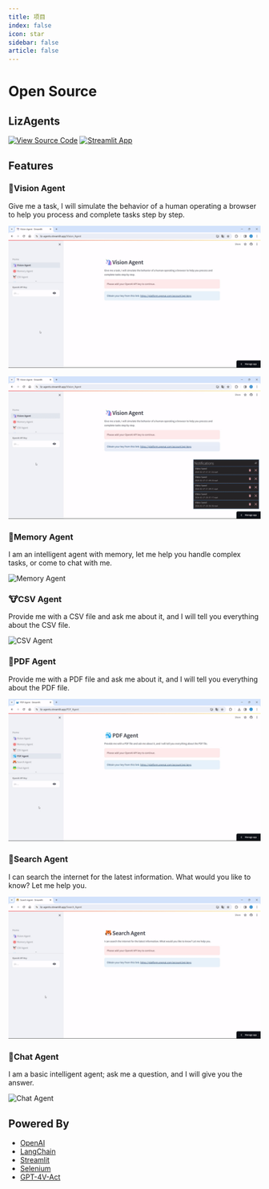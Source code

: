 ```yaml
---
title: 项目
index: false
icon: star
sidebar: false
article: false
---
```

# Open Source
## LizAgents

[![View Source Code](https://img.shields.io/badge/GitHub%20Repository-black?logo=github)](https://github.com/liz-in-tech/LizAgents)
[![Streamlit App](https://img.shields.io/badge/Visit%20Website-black?logo=streamlit)](https://liz-agents.streamlit.app/)


## Features
### 🦄Vision Agent
Give me a task, I will simulate the behavior of a human operating a browser to help you process and complete tasks step by step.

![Vision Agent -- Automatic Mode](../../assets/000_VisionAgent1.gif)

![Vision Agent -- Manual Mode](../../assets/000_VisionAgent2.gif)

### 🐷Memory Agent
I am an intelligent agent with memory, let me help you handle complex tasks, or come to chat with me.

![Memory Agent](../../assets/000_MemoryAgent.gif)

### 🐮CSV Agent
Provide me with a CSV file and ask me about it, and I will tell you everything about the CSV file.

![CSV Agent](../../assets/000_CSVAgent.gif)

### 🐳PDF Agent
Provide me with a PDF file and ask me about it, and I will tell you everything about the PDF file.

![PDF Agent](../../assets/000_PDFAgent.gif)

### 🐯Search Agent
I can search the internet for the latest information. What would you like to know? Let me help you.

![Search Agent](../../assets/000_SearchAgent.gif)

### 🐸Chat Agent
I am a basic intelligent agent; ask me a question, and I will give you the answer.

![Chat Agent](../../assets/000_ChatAgent.gif)

## Powered By
- [OpenAI](https://github.com/openai/openai-python)
- [LangChain](https://github.com/langchain-ai/langchain)
- [Streamlit](https://github.com/streamlit/streamlit)
- [Selenium](https://www.selenium.dev/)
- [GPT-4V-Act](https://github.com/ddupont808/GPT-4V-Act)

